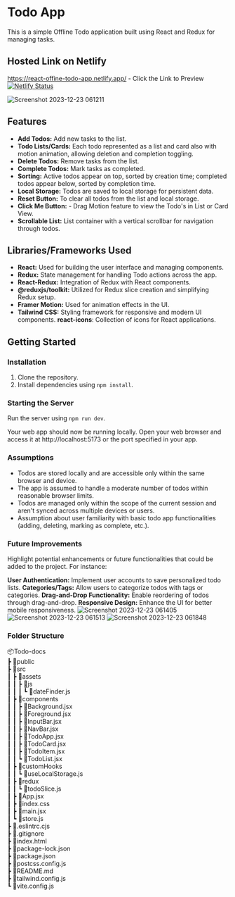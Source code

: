 # Todo App
This is a simple Offline Todo application built using React and Redux for managing tasks.

## Hosted Link on Netlify
 https://react-offine-todo-app.netlify.app/ - Click the Link to Preview <br/>
 [![Netlify Status](https://api.netlify.com/api/v1/badges/96469977-c910-47ef-a39c-07f497d70685/deploy-status)](https://app.netlify.com/sites/react-offine-todo-app/deploys) <br/>
 
![Screenshot 2023-12-23 061211](https://github.com/erpankajk4/React_Todo_App-Redux-custumHook--offline/assets/118353291/67f17891-df80-4c0e-b909-3af32c55095c)

## Features
- **Add Todos:** Add new tasks to the list.
- **Todo Lists/Cards:** Each todo represented as a list and card also with motion animation, allowing deletion and completion toggling.
- **Delete Todos:** Remove tasks from the list.
- **Complete Todos:** Mark tasks as completed.
- **Sorting:** Active todos appear on top, sorted by creation time; completed todos appear below, sorted by completion time.
- **Local Storage:** Todos are saved to local storage for persistent data.
- **Reset Button:** To clear all todos from the list and local storage.
- **Click Me Button:** - Drag Motion feature to view the Todo's in List or Card View.
- **Scrollable List:** List container with a vertical scrollbar for navigation through todos.

## Libraries/Frameworks Used
- **React:** Used for building the user interface and managing components.
- **Redux:** State management for handling Todo actions across the app.
- **React-Redux:** Integration of Redux with React components.
- **@reduxjs/toolkit:** Utilized for Redux slice creation and simplifying Redux setup.
- **Framer Motion:** Used for animation effects in the UI.
- **Tailwind CSS:** Styling framework for responsive and modern UI components.
  **react-icons**: Collection of icons for React applications.

## Getting Started

### Installation

1. Clone the repository.
2. Install dependencies using `npm install`.

### Starting the Server

Run the server using `npm run dev`.

Your web app should now be running locally. Open your web browser and access it at http://localhost:5173 or the port specified in your app.

### Assumptions

- Todos are stored locally and are accessible only within the same browser and device.
- The app is assumed to handle a moderate number of todos within reasonable browser limits.
- Todos are managed only within the scope of the current session and aren't synced across multiple devices or users.
- Assumption about user familiarity with basic todo app functionalities (adding, deleting, marking as complete, etc.).

### Future Improvements
Highlight potential enhancements or future functionalities that could be added to the project. For instance:

**User Authentication:** Implement user accounts to save personalized todo lists.
**Categories/Tags:** Allow users to categorize todos with tags or categories.
**Drag-and-Drop Functionality:** Enable reordering of todos through drag-and-drop.
**Responsive Design:** Enhance the UI for better mobile responsiveness.
![Screenshot 2023-12-23 061405](https://github.com/erpankajk4/React_Todo_App-Redux-custumHook--offline/assets/118353291/bfcb6b16-f4ef-4843-b764-3227277b0391)
![Screenshot 2023-12-23 061513](https://github.com/erpankajk4/React_Todo_App-Redux-custumHook--offline/assets/118353291/aa124821-167d-414c-bd1b-bfc50804ff0a)
![Screenshot 2023-12-23 061848](https://github.com/erpankajk4/React_Todo_App-Redux-custumHook--offline/assets/118353291/b2d813fa-b45a-4f41-ad05-2d03f8c4ab3c)

### Folder Structure
📦Todo-docs<br>
 ┣ 📂public<br>
 ┣ 📂src<br>
 ┃ ┣ 📂assets<br>
 ┃ ┃ ┣ 📂js<br>
 ┃ ┃ ┃ ┗ 📜dateFinder.js<br>
 ┃ ┣ 📂components<br>
 ┃ ┃ ┣ 📜Background.jsx<br>
 ┃ ┃ ┣ 📜Foreground.jsx<br>
 ┃ ┃ ┣ 📜InputBar.jsx<br>
 ┃ ┃ ┣ 📜NavBar.jsx<br>
 ┃ ┃ ┣ 📜TodoApp.jsx<br>
 ┃ ┃ ┣ 📜TodoCard.jsx<br>
 ┃ ┃ ┣ 📜TodoItem.jsx<br>
 ┃ ┃ ┗ 📜TodoList.jsx<br>
 ┃ ┣ 📂customHooks<br>
 ┃ ┃ ┗ 📜useLocalStorage.js<br>
 ┃ ┣ 📂redux<br>
 ┃ ┃ ┗ 📜todoSlice.js<br>
 ┃ ┣ 📜App.jsx<br>
 ┃ ┣ 📜index.css<br>
 ┃ ┣ 📜main.jsx<br>
 ┃ ┗ 📜store.js<br>
 ┣ 📜.eslintrc.cjs<br>
 ┣ 📜.gitignore<br>
 ┣ 📜index.html<br>
 ┣ 📜package-lock.json<br>
 ┣ 📜package.json<br>
 ┣ 📜postcss.config.js<br>
 ┣ 📜README.md<br>
 ┣ 📜tailwind.config.js<br>
 ┗ 📜vite.config.js<br>
